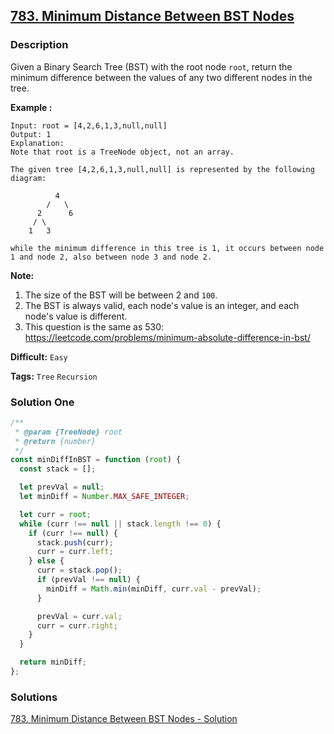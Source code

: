 ## [783. Minimum Distance Between BST Nodes](https://leetcode.com/problems/minimum-distance-between-bst-nodes/)

### Description

Given a Binary Search Tree (BST) with the root node `root`, return the minimum difference between the values of any two different nodes in the tree.

**Example :**

```
Input: root = [4,2,6,1,3,null,null]
Output: 1
Explanation:
Note that root is a TreeNode object, not an array.

The given tree [4,2,6,1,3,null,null] is represented by the following diagram:

          4
        /   \
      2      6
     / \
    1   3

while the minimum difference in this tree is 1, it occurs between node 1 and node 2, also between node 3 and node 2.
```

**Note:**

1. The size of the BST will be between 2 and `100`.
2. The BST is always valid, each node's value is an integer, and each node's value is different.
3. This question is the same as 530: https://leetcode.com/problems/minimum-absolute-difference-in-bst/

**Difficult:** `Easy`

**Tags:** `Tree` `Recursion`

### Solution One

```javascript
/**
 * @param {TreeNode} root
 * @return {number}
 */
const minDiffInBST = function (root) {
  const stack = [];

  let prevVal = null;
  let minDiff = Number.MAX_SAFE_INTEGER;

  let curr = root;
  while (curr !== null || stack.length !== 0) {
    if (curr !== null) {
      stack.push(curr);
      curr = curr.left;
    } else {
      curr = stack.pop();
      if (prevVal !== null) {
        minDiff = Math.min(minDiff, curr.val - prevVal);
      }

      prevVal = curr.val;
      curr = curr.right;
    }
  }

  return minDiff;
};
```

### Solutions

[783. Minimum Distance Between BST Nodes - Solution](https://leetcode.com/problems/minimum-distance-between-bst-nodes/solution/)

